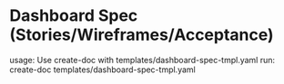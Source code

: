 # Dashboard Spec (Stories/Wireframes/Acceptance)

usage: Use create-doc with templates/dashboard-spec-tmpl.yaml
run: create-doc templates/dashboard-spec-tmpl.yaml
